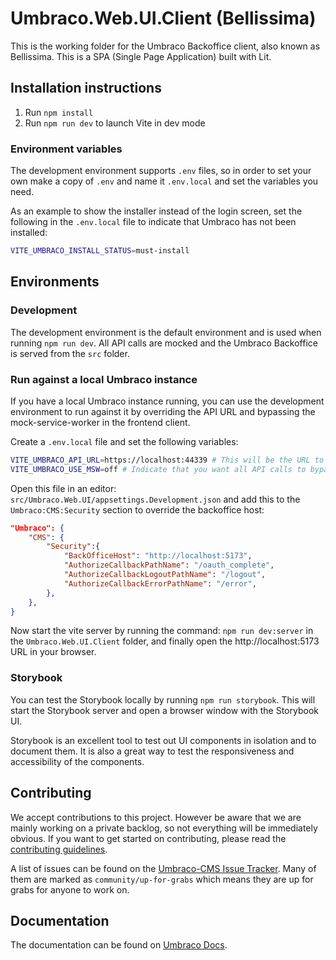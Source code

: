 # Umbraco.Web.UI.Client (Bellissima)

This is the working folder for the Umbraco Backoffice client, also known as Bellissima. This is a SPA (Single Page Application) built with Lit.

## Installation instructions

1. Run `npm install`
2. Run `npm run dev` to launch Vite in dev mode

### Environment variables

The development environment supports `.env` files, so in order to set your own make a copy
of `.env` and name it `.env.local` and set the variables you need.

As an example to show the installer instead of the login screen, set the following
in the `.env.local` file to indicate that Umbraco has not been installed:

```bash
VITE_UMBRACO_INSTALL_STATUS=must-install
```

## Environments

### Development

The development environment is the default environment and is used when running `npm run dev`. All API calls are mocked and the Umbraco Backoffice is served from the `src` folder.

### Run against a local Umbraco instance

If you have a local Umbraco instance running, you can use the development environment to run against it by overriding the API URL and bypassing the mock-service-worker in the frontend client.

Create a `.env.local` file and set the following variables:

```bash
VITE_UMBRACO_API_URL=https://localhost:44339 # This will be the URL to your Umbraco instance
VITE_UMBRACO_USE_MSW=off # Indicate that you want all API calls to bypass MSW (mock-service-worker)
```

Open this file in an editor: `src/Umbraco.Web.UI/appsettings.Development.json` and add this to the `Umbraco:CMS:Security` section to override the backoffice host:

```json
"Umbraco": {
	"CMS": {
		"Security":{
			"BackOfficeHost": "http://localhost:5173",
			"AuthorizeCallbackPathName": "/oauth_complete",
			"AuthorizeCallbackLogoutPathName": "/logout",
			"AuthorizeCallbackErrorPathName": "/error",
		},
	},
}
```

Now start the vite server by running the command: `npm run dev:server` in the `Umbraco.Web.UI.Client` folder, and finally open the http://localhost:5173 URL in your browser.

### Storybook

You can test the Storybook locally by running `npm run storybook`. This will start the Storybook server and open a browser window with the Storybook UI.

Storybook is an excellent tool to test out UI components in isolation and to document them. It is also a great way to test the responsiveness and accessibility of the components.

## Contributing

We accept contributions to this project. However be aware that we are mainly working on a private backlog, so not everything will be immediately obvious. If you want to get started on contributing, please read the [contributing guidelines](/.github/contributing-backoffice.md).

A list of issues can be found on the [Umbraco-CMS Issue Tracker](https://github.com/umbraco/Umbraco-CMS/issues). Many of them are marked as `community/up-for-grabs` which means they are up for grabs for anyone to work on.

## Documentation

The documentation can be found on [Umbraco Docs](https://docs.umbraco.com/umbraco-cms).
